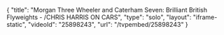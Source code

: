 {
    "title": "Morgan Three Wheeler and Caterham Seven: Brilliant British Flyweights - \/CHRIS HARRIS ON CARS",
    "type": "solo",
    "layout": "iframe-static",
    "videoId": "25898243",
    "url": "\/tvpembed\/25898243"
}